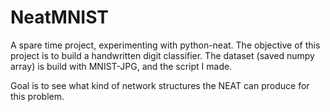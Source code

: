 # NeatMNIST

A spare time project, experimenting with python-neat. The objective of this project is to build a handwritten digit classifier. 
The dataset (saved numpy array) is build with MNIST-JPG, and the script I made.

Goal is to see what kind of network structures the NEAT can produce for this problem.
